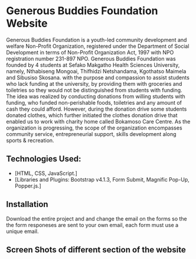 # Generous Buddies Foundation Website
Generous Buddies Foundation is a youth-led community development and welfare Non-Profit Organization, 
registered under the Department of Social Development in terms of Non-Profit Organization Act, 1997 
with NPO registration number 231-897 NPO. Generous Buddies Foundation was founded by 4 students at 
Sefako Makgatho Health Sciences University, namely, Nthabiseng Mongoai, Thifhidzi Netshandama, 
Kgothatso Maimela and Sibusiso Skosana. with the purpose and compassion to assist students who lack
funding at the university, by providing them with groceries and toiletries so they would not be 
distinguished from students with funding. The idea was realized by conducting donations from willing 
students with funding, who funded non-perishable foods, toiletries and any amount of cash they 
could afford. However, during the donation drive some students donated clothes, which further initiated 
the clothes donation drive that enabled us to work with charity home called Bokamoso Care Centre. As 
the organization is progressing, the scope of the  organization encompasses community service, 
entrepreneurial support, skills development along sports & recreation.

## Technologies Used:
 - [HTML, CSS, JavaScript.]
 - [Libraries and Plugins: Bootstrap v4.1.3, Form Submit, Magnific Pop-Up, Popper.js.]
## Installation
Download the entire project and and change the email on the forms so the the form responeses are sent to your own email, each form must use a unique email.
## Screen Shots of different section of the website
